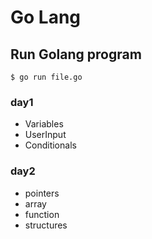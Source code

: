 # Go Lang

## Run Golang program

```golang
$ go run file.go
```

### day1

* Variables
* UserInput
* Conditionals

### day2

* pointers
* array
* function
* structures
